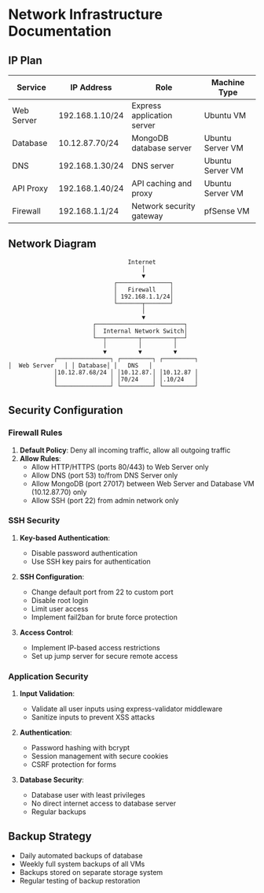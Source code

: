 # Network Infrastructure Documentation

## IP Plan

| Service    | IP Address      | Role                        | Machine Type       |
|------------|-----------------|-----------------------------|--------------------|
| Web Server | 192.168.1.10/24 | Express application server  | Ubuntu VM          |
| Database   | 10.12.87.70/24  | MongoDB database server     | Ubuntu Server VM   |
| DNS        | 192.168.1.30/24 | DNS server                  | Ubuntu Server VM   |
| API Proxy  | 192.168.1.40/24 | API caching and proxy       | Ubuntu Server VM   |
| Firewall   | 192.168.1.1/24  | Network security gateway    | pfSense VM         |

## Network Diagram

```
                                  Internet
                                      │
                                      ▼
                              ┌───────────────┐
                              │   Firewall    │
                              │ 192.168.1.1/24│
                              └───────┬───────┘
                                      │
                                      ▼
                        ┌─────────────────────────┐
                        │  Internal Network Switch│
                        └──┬─────────┬─────────┬──┘
                           │         │         │
                           ▼         ▼         ▼
             ┌───────────────┐ ┌─────────┐ ┌─────────┐                             │  Web Server   │ │ Database│ │   DNS   │
             │10.12.87.68/24 │ │10.12.87.│ │10.12.87 │
             │               │ │70/24    │ │.10/24   │
             └───────────────┘ └─────────┘ └─────────┘

```

## Security Configuration

### Firewall Rules

1. **Default Policy**: Deny all incoming traffic, allow all outgoing traffic
2. **Allow Rules**:
   - Allow HTTP/HTTPS (ports 80/443) to Web Server only
   - Allow DNS (port 53) to/from DNS Server only
   - Allow MongoDB (port 27017) between Web Server and Database VM (10.12.87.70) only
   - Allow SSH (port 22) from admin network only

### SSH Security

1. **Key-based Authentication**:
   - Disable password authentication
   - Use SSH key pairs for authentication

2. **SSH Configuration**:
   - Change default port from 22 to custom port
   - Disable root login
   - Limit user access
   - Implement fail2ban for brute force protection

3. **Access Control**:
   - Implement IP-based access restrictions
   - Set up jump server for secure remote access

### Application Security

1. **Input Validation**: 
   - Validate all user inputs using express-validator middleware
   - Sanitize inputs to prevent XSS attacks

2. **Authentication**: 
   - Password hashing with bcrypt
   - Session management with secure cookies
   - CSRF protection for forms

3. **Database Security**:
   - Database user with least privileges
   - No direct internet access to database server
   - Regular backups

## Backup Strategy

- Daily automated backups of database
- Weekly full system backups of all VMs
- Backups stored on separate storage system
- Regular testing of backup restoration
